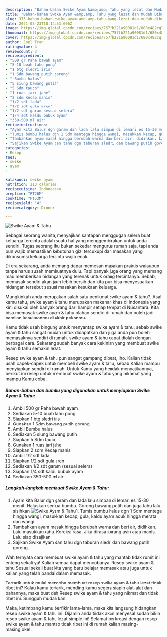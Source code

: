 ```yaml
---
description: "Bahan-bahan Swike Ayam &amp;amp; Tahu yang lezat dan Mudah Dibuat"
title: "Bahan-bahan Swike Ayam &amp;amp; Tahu yang lezat dan Mudah Dibuat"
slug: 375-bahan-bahan-swike-ayam-and-amp-tahu-yang-lezat-dan-mudah-dibuat
date: 2021-05-23T18:14:53.606Z
image: https://img-global.cpcdn.com/recipes/757fb221a90081d1/680x482cq70/swike-ayam-tahu-foto-resep-utama.jpg
thumbnail: https://img-global.cpcdn.com/recipes/757fb221a90081d1/680x482cq70/swike-ayam-tahu-foto-resep-utama.jpg
cover: https://img-global.cpcdn.com/recipes/757fb221a90081d1/680x482cq70/swike-ayam-tahu-foto-resep-utama.jpg
author: Joel Tran
ratingvalue: 4
reviewcount: 3
recipeingredient:
- "500 gr Paha bawah ayam"
- "5-10 buah tahu pong"
- "1 btg sledri iris"
- "1 Sdm bawang putih goreng"
- " Bumbu halus"
- "5 siung bawang putih"
- "5 Sdm tauco"
- "1 ruas jari jahe"
- "2 sdm Kecap manis"
- "1/2 sdt lada"
- "1/2 sdt gula aren"
- "1/2 sdt garam sesuai selera"
- "1/4 sdt kaldu bubuk ayam"
- "350-500 ml air"
recipeinstructions:
- "Ayam kita Balur dgn garam dan lada lalu simpan di lemari es 15-30 menit. Haluskan semua bumbu. Goreng bawang putih dan juga tahu lalu sisihkan"
- "Tumis bumbu halus dgn 1 Sdm mentega hingga wangi, masukkan kecap, gula, kaldu ayam aduk hingga merata dan wangi."
- "Tambahkan ayam masak hingga berubah warna dan beri air, didihkan. Lalu masukkan tahu. Koreksi rasa. Jika dirasa kurang asin atau manis. Lalu siap disajikan"
- "Sajikan Swike Ayam dan tahu dgn taburan sledri dan bawang putih goreng."
categories:
- Resep
tags:
- swike
- ayam
- 

katakunci: swike ayam  
nutrition: 213 calories
recipecuisine: Indonesian
preptime: "PT26M"
cooktime: "PT53M"
recipeyield: "4"
recipecategory: Dinner

---
```



![Swike Ayam &amp; Tahu](https://img-global.cpcdn.com/recipes/757fb221a90081d1/680x482cq70/swike-ayam-tahu-foto-resep-utama.jpg)

Sebagai seorang wanita, menyajikan santapan menggugah selera buat keluarga tercinta adalah suatu hal yang menggembirakan untuk anda sendiri. Tugas seorang ibu bukan sekedar mengurus rumah saja, tapi anda pun wajib memastikan kebutuhan gizi tercukupi dan masakan yang dikonsumsi keluarga tercinta wajib enak.

Di era  sekarang, anda memang dapat memesan masakan praktis walaupun tanpa harus susah membuatnya dulu. Tapi banyak juga orang yang memang mau memberikan hidangan yang terenak untuk orang tercintanya. Sebab, memasak sendiri akan jauh lebih bersih dan kita pun bisa menyesuaikan hidangan tersebut sesuai masakan kesukaan keluarga. 



Mungkinkah anda merupakan salah satu penikmat swike ayam &amp; tahu?. Asal kamu tahu, swike ayam &amp; tahu merupakan makanan khas di Indonesia yang kini disukai oleh banyak orang dari hampir setiap tempat di Nusantara. Kita bisa memasak swike ayam &amp; tahu olahan sendiri di rumah dan boleh jadi camilan kesukaanmu di akhir pekanmu.

Kamu tidak usah bingung untuk menyantap swike ayam &amp; tahu, sebab swike ayam &amp; tahu sangat mudah untuk didapatkan dan juga anda pun boleh memasaknya sendiri di rumah. swike ayam &amp; tahu dapat diolah dengan berbagai cara. Sekarang sudah banyak cara kekinian yang membuat swike ayam &amp; tahu semakin lezat.

Resep swike ayam &amp; tahu pun sangat gampang dibuat, lho. Kalian tidak usah capek-capek untuk membeli swike ayam &amp; tahu, sebab Kalian mampu menyiapkan sendiri di rumah. Untuk Kamu yang hendak menyajikannya, berikut ini resep untuk membuat swike ayam &amp; tahu yang nikamat yang mampu Kamu coba.

<!--inarticleads1-->

##### Bahan-bahan dan bumbu yang digunakan untuk menyiapkan Swike Ayam &amp; Tahu:

1. Ambil 500 gr Paha bawah ayam
1. Sediakan 5-10 buah tahu pong
1. Siapkan 1 btg sledri iris
1. Gunakan 1 Sdm bawang putih goreng
1. Ambil  Bumbu halus
1. Sediakan 5 siung bawang putih
1. Siapkan 5 Sdm tauco
1. Gunakan 1 ruas jari jahe
1. Siapkan 2 sdm Kecap manis
1. Ambil 1/2 sdt lada
1. Siapkan 1/2 sdt gula aren
1. Sediakan 1/2 sdt garam (sesuai selera)
1. Siapkan 1/4 sdt kaldu bubuk ayam
1. Sediakan 350-500 ml air




<!--inarticleads2-->

##### Langkah-langkah membuat Swike Ayam &amp; Tahu:

1. Ayam kita Balur dgn garam dan lada lalu simpan di lemari es 15-30 menit. Haluskan semua bumbu. Goreng bawang putih dan juga tahu lalu sisihkan
<img src="https://img-global.cpcdn.com/steps/b7288173e111417e/160x128cq70/swike-ayam-tahu-langkah-memasak-1-foto.jpg" alt="Swike Ayam &amp; Tahu">1. Tumis bumbu halus dgn 1 Sdm mentega hingga wangi, masukkan kecap, gula, kaldu ayam aduk hingga merata dan wangi.
1. Tambahkan ayam masak hingga berubah warna dan beri air, didihkan. Lalu masukkan tahu. Koreksi rasa. Jika dirasa kurang asin atau manis. Lalu siap disajikan
1. Sajikan Swike Ayam dan tahu dgn taburan sledri dan bawang putih goreng.




Wah ternyata cara membuat swike ayam &amp; tahu yang mantab tidak rumit ini enteng sekali ya! Kalian semua dapat mencobanya. Resep swike ayam &amp; tahu Sesuai sekali buat kita yang baru belajar memasak atau juga untuk kalian yang telah pandai dalam memasak.

Tertarik untuk mulai mencoba membuat resep swike ayam &amp; tahu lezat tidak ribet ini? Kalau kamu tertarik, mending kamu segera siapin alat-alat dan bahannya, maka buat deh Resep swike ayam &amp; tahu yang nikmat dan tidak ribet ini. Sungguh mudah kan. 

Maka, ketimbang kamu berfikir lama-lama, maka kita langsung hidangkan resep swike ayam &amp; tahu ini. Dijamin anda tiidak akan menyesal sudah bikin resep swike ayam &amp; tahu lezat simple ini! Selamat berkreasi dengan resep swike ayam &amp; tahu mantab tidak ribet ini di rumah kalian masing-masing,oke!.

